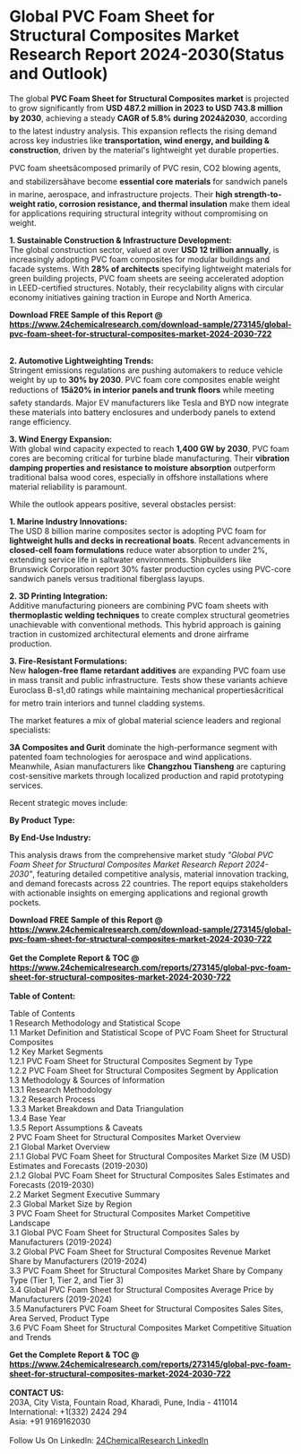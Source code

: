 <h1>Global PVC Foam Sheet for Structural Composites Market Research Report 2024-2030(Status and Outlook)</h1><p>The global <strong>PVC Foam Sheet for Structural Composites market</strong> is projected to grow significantly from <strong>USD 487.2 million in 2023 to USD 743.8 million by 2030</strong>, achieving a steady <strong>CAGR of 5.8% during 2024â2030</strong>, according to the latest industry analysis. This expansion reflects the rising demand across key industries like <strong>transportation, wind energy, and building &amp; construction</strong>, driven by the material's lightweight yet durable properties.</p><p>PVC foam sheetsâcomposed primarily of PVC resin, CO2 blowing agents, and stabilizersâhave become <strong>essential core materials</strong> for sandwich panels in marine, aerospace, and infrastructure projects. Their <strong>high strength-to-weight ratio, corrosion resistance, and thermal insulation</strong> make them ideal for applications requiring structural integrity without compromising on weight.</p><p><strong>1. Sustainable Construction &amp; Infrastructure Development:</strong><br>
The global construction sector, valued at over <strong>USD 12 trillion annually</strong>, is increasingly adopting PVC foam composites for modular buildings and facade systems. With <strong>28% of architects</strong> specifying lightweight materials for green building projects, PVC foam sheets are seeing accelerated adoption in LEED-certified structures. Notably, their recyclability aligns with circular economy initiatives gaining traction in Europe and North America.</p><div><b>Download FREE Sample of this Report @ 
            <a href="https://www.24chemicalresearch.com/download-sample/273145/global-pvc-foam-sheet-for-structural-composites-market-2024-2030-722">
            https://www.24chemicalresearch.com/download-sample/273145/global-pvc-foam-sheet-for-structural-composites-market-2024-2030-722</a></b></div><br><p><strong>2. Automotive Lightweighting Trends:</strong><br>
Stringent emissions regulations are pushing automakers to reduce vehicle weight by up to <strong>30% by 2030</strong>. PVC foam core composites enable weight reductions of <strong>15â20% in interior panels and trunk floors</strong> while meeting safety standards. Major EV manufacturers like Tesla and BYD now integrate these materials into battery enclosures and underbody panels to extend range efficiency.</p><p><strong>3. Wind Energy Expansion:</strong><br>
With global wind capacity expected to reach <strong>1,400 GW by 2030</strong>, PVC foam cores are becoming critical for turbine blade manufacturing. Their <strong>vibration damping properties and resistance to moisture absorption</strong> outperform traditional balsa wood cores, especially in offshore installations where material reliability is paramount.</p><p>While the outlook appears positive, several obstacles persist:</p><p><strong>1. Marine Industry Innovations:</strong><br>
The USD 8 billion marine composites sector is adopting PVC foam for <strong>lightweight hulls and decks in recreational boats</strong>. Recent advancements in <strong>closed-cell foam formulations</strong> reduce water absorption to under 2%, extending service life in saltwater environments. Shipbuilders like Brunswick Corporation report 30% faster production cycles using PVC-core sandwich panels versus traditional fiberglass layups.</p><p><strong>2. 3D Printing Integration:</strong><br>
Additive manufacturing pioneers are combining PVC foam sheets with <strong>thermoplastic welding techniques</strong> to create complex structural geometries unachievable with conventional methods. This hybrid approach is gaining traction in customized architectural elements and drone airframe production.</p><p><strong>3. Fire-Resistant Formulations:</strong><br>
New <strong>halogen-free flame retardant additives</strong> are expanding PVC foam use in mass transit and public infrastructure. Tests show these variants achieve Euroclass B-s1,d0 ratings while maintaining mechanical propertiesâcritical for metro train interiors and tunnel cladding systems.</p><p>The market features a mix of global material science leaders and regional specialists:</p><p><strong>3A Composites and Gurit</strong> dominate the high-performance segment with patented foam technologies for aerospace and wind applications. Meanwhile, Asian manufacturers like <strong>Changzhou Tiansheng</strong> are capturing cost-sensitive markets through localized production and rapid prototyping services.</p><p>Recent strategic moves include:</p><p><strong>By Product Type:</strong></p><p><strong>By End-Use Industry:</strong></p><p>This analysis draws from the comprehensive market study <em>"Global PVC Foam Sheet for Structural Composites Market Research Report 2024-2030"</em>, featuring detailed competitive analysis, material innovation tracking, and demand forecasts across 22 countries. The report equips stakeholders with actionable insights on emerging applications and regional growth pockets.</p><div><b>Download FREE Sample of this Report @ 
            <a href="https://www.24chemicalresearch.com/download-sample/273145/global-pvc-foam-sheet-for-structural-composites-market-2024-2030-722">
            https://www.24chemicalresearch.com/download-sample/273145/global-pvc-foam-sheet-for-structural-composites-market-2024-2030-722</a></b></div><br><div><b>Get the Complete Report & TOC @ 
            <a href="https://www.24chemicalresearch.com/reports/273145/global-pvc-foam-sheet-for-structural-composites-market-2024-2030-722">
            https://www.24chemicalresearch.com/reports/273145/global-pvc-foam-sheet-for-structural-composites-market-2024-2030-722</a></b></div><br>
            <b>Table of Content:</b><p>Table of Contents<br />
1 Research Methodology and Statistical Scope<br />
1.1 Market Definition and Statistical Scope of PVC Foam Sheet for Structural Composites<br />
1.2 Key Market Segments<br />
1.2.1 PVC Foam Sheet for Structural Composites Segment by Type<br />
1.2.2 PVC Foam Sheet for Structural Composites Segment by Application<br />
1.3 Methodology & Sources of Information<br />
1.3.1 Research Methodology<br />
1.3.2 Research Process<br />
1.3.3 Market Breakdown and Data Triangulation<br />
1.3.4 Base Year<br />
1.3.5 Report Assumptions & Caveats<br />
2 PVC Foam Sheet for Structural Composites Market Overview<br />
2.1 Global Market Overview<br />
2.1.1 Global PVC Foam Sheet for Structural Composites Market Size (M USD) Estimates and Forecasts (2019-2030)<br />
2.1.2 Global PVC Foam Sheet for Structural Composites Sales Estimates and Forecasts (2019-2030)<br />
2.2 Market Segment Executive Summary<br />
2.3 Global Market Size by Region<br />
3 PVC Foam Sheet for Structural Composites Market Competitive Landscape<br />
3.1 Global PVC Foam Sheet for Structural Composites Sales by Manufacturers (2019-2024)<br />
3.2 Global PVC Foam Sheet for Structural Composites Revenue Market Share by Manufacturers (2019-2024)<br />
3.3 PVC Foam Sheet for Structural Composites Market Share by Company Type (Tier 1, Tier 2, and Tier 3)<br />
3.4 Global PVC Foam Sheet for Structural Composites Average Price by Manufacturers (2019-2024)<br />
3.5 Manufacturers PVC Foam Sheet for Structural Composites Sales Sites, Area Served, Product Type<br />
3.6 PVC Foam Sheet for Structural Composites Market Competitive Situation and Trends<br />
</p><div><b>Get the Complete Report & TOC @ 
            <a href="https://www.24chemicalresearch.com/reports/273145/global-pvc-foam-sheet-for-structural-composites-market-2024-2030-722">
            https://www.24chemicalresearch.com/reports/273145/global-pvc-foam-sheet-for-structural-composites-market-2024-2030-722</a></b></div><br><b>CONTACT US:</b><br>
            203A, City Vista, Fountain Road, Kharadi, Pune, India - 411014<br>
            International: +1(332) 2424 294<br>
            Asia: +91 9169162030 <br><br>
            Follow Us On LinkedIn: <a href="https://www.linkedin.com/company/24chemicalresearch/">24ChemicalResearch LinkedIn</a>